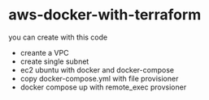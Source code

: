 # aws-docker-with-terraform

you can create with this code

- creante a VPC
- create single subnet
- ec2 ubuntu with docker and docker-compose
- copy docker-compose.yml with file provisioner
- docker compose up with remote_exec provsioner